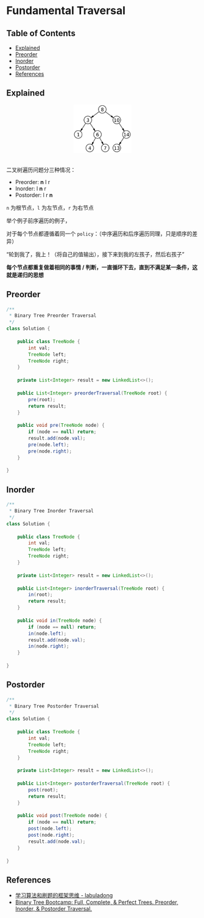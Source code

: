 # Fundamental Traversal

Table of Contents
-----------------

* [Explained](#explained)
* [Preorder](#preorder)
* [Inorder](#inorder)
* [Postorder](#postorder)
* [References](#references)


## Explained

<div align="center"> <img src="binary_tree.png" width="30%"/> </div><br>

二叉树遍历问题分三种情况：

- Preorder: **n** l r
- Inorder: l **n** r
- Postorder: l r **n**

`n` 为根节点，`l` 为左节点，`r` 为右节点



举个例子前序遍历的例子，

对于每个节点都遵循着同一个 `policy`：（中序遍历和后序遍历同理，只是顺序的差异）

“轮到我了，我上！（将自己的值输出），接下来到我的左孩子，然后右孩子”



**每个节点都重复做着相同的事情 / 判断，一直循环下去，直到不满足某一条件，这就是递归的思想**



## Preorder

```java
/**
 * Binary Tree Preorder Traversal
 */
class Solution {

    public class TreeNode {
        int val;
        TreeNode left;
        TreeNode right;
    }

    private List<Integer> result = new LinkedList<>();

    public List<Integer> preorderTraversal(TreeNode root) {
        pre(root);
        return result;
    }

    public void pre(TreeNode node) {
        if (node == null) return;
        result.add(node.val);
        pre(node.left);
        pre(node.right);
    }

} 
```



## Inorder

```java
/**
 * Binary Tree Inorder Traversal
 */
class Solution {

    public class TreeNode {
        int val;
        TreeNode left;
        TreeNode right;
    }

    private List<Integer> result = new LinkedList<>();

    public List<Integer> inorderTraversal(TreeNode root) {
        in(root);
        return result;
    }

    public void in(TreeNode node) {
        if (node == null) return;
        in(node.left);
        result.add(node.val);
        in(node.right);
    }

}
```



## Postorder

```java
/**
 * Binary Tree Postorder Traversal
 */
class Solution {

    public class TreeNode {
        int val;
        TreeNode left;
        TreeNode right;
    }

    private List<Integer> result = new LinkedList<>();

    public List<Integer> postorderTraversal(TreeNode root) {
        post(root);
        return result;
    }

    public void post(TreeNode node) {
        if (node == null) return;
        post(node.left);
        post(node.right);
        result.add(node.val);
    }

}
```



## References

- [学习算法和刷题的框架思维 - labuladong](https://labuladong.gitbook.io/algo/di-ling-zhang-bi-du-xi-lie-qing-an-shun-xu-yue-du/xue-xi-shu-ju-jie-gou-he-suan-fa-de-gao-xiao-fang-fa)
- [Binary Tree Bootcamp: Full, Complete, & Perfect Trees. Preorder, Inorder, & Postorder Traversal.](https://www.youtube.com/watch?v=BHB0B1jFKQc&t=177s)

